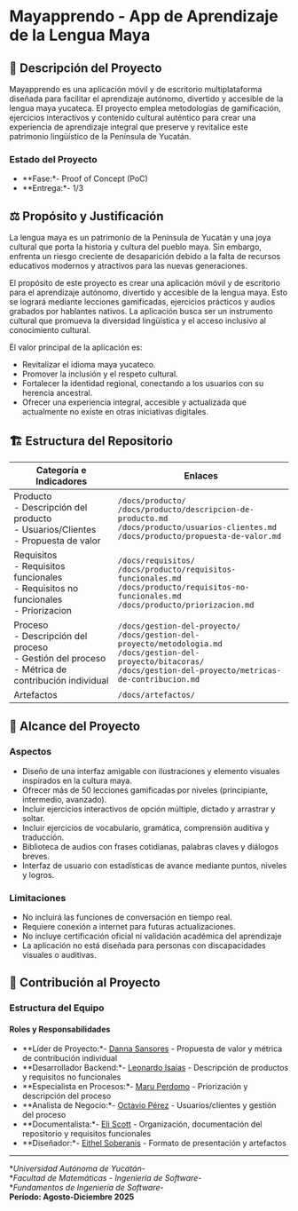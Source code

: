 # Mayapprendo - App de Aprendizaje de la Lengua Maya

## 📌 Descripción del Proyecto

Mayapprendo es una aplicación móvil y de escritorio multiplataforma diseñada para facilitar el aprendizaje autónomo, divertido y accesible de la lengua maya yucateca. El proyecto emplea metodologías de gamificación, ejercicios interactivos y contenido cultural auténtico para crear una experiencia de aprendizaje integral que preserve y revitalice este patrimonio lingüístico de la Península de Yucatán.

### Estado del Proyecto
- **Fase:*- Proof of Concept (PoC)
- **Entrega:*- 1/3

## ⚖️ Propósito y Justificación

La lengua maya es un patrimonio de la Península de Yucatán y una joya cultural que porta la historia y cultura del pueblo maya. Sin embargo, enfrenta un riesgo creciente de desaparición debido a la falta de recursos educativos modernos y atractivos para las nuevas generaciones.

El propósito de este proyecto es crear una aplicación móvil y de escritorio para el aprendizaje autónomo, divertido y accesible de la lengua maya. Esto se logrará mediante lecciones gamificadas, ejercicios prácticos y audios grabados por hablantes nativos. La aplicación busca ser un instrumento cultural que promueva la diversidad lingüística y el acceso inclusivo al conocimiento cultural.

El valor principal de la aplicación es:
- Revitalizar el idioma maya yucateco.
- Promover la inclusión y el respeto cultural.
- Fortalecer la identidad regional, conectando a los usuarios con su herencia ancestral.
- Ofrecer una experiencia integral, accesible y actualizada que actualmente no existe en otras iniciativas digitales.

## 🏗️ Estructura del Repositorio
| Categoría e Indicadores                                                                                   | Enlaces                                                                                                                                                                             |
| --------------------------------------------------------------------------------------------------------- | ----------------------------------------------------------------------------------------------------------------------------------------------------------------------------------- |
| Producto<br>- Descripción del producto<br>- Usuarios/Clientes<br>- Propuesta de valor                     | `/docs/producto/`<br>`/docs/producto/descripcion-de-producto.md`<br>`/docs/producto/usuarios-clientes.md`<br>`/docs/producto/propuesta-de-valor.md`                                 |
| Requisitos<br>- Requisitos funcionales<br>- Requisitos no funcionales<br>- Priorizacion                   | `/docs/requisitos/`<br>`/docs/producto/requisitos-funcionales.md`<br>`/docs/producto/requisitos-no-funcionales.md`<br>`/docs/producto/priorizacion.md`<br>                          |
| Proceso<br>- Descripción del proceso<br>- Gestión del proceso<br>- Métrica de contribución individual<br> | `/docs/gestion-del-proyecto/`<br>`/docs/gestion-del-proyecto/metodologia.md`<br>`/docs/gestion-del-proyecto/bitacoras/`<br>`/docs/gestion-del-proyecto/metricas-de-contribucion.md` |
| Artefactos                                                                                                | `/docs/artefactos/`                                                                                                                                                                 |
## 🎯 Alcance del Proyecto
### Aspectos
- Diseño de una interfaz amigable con ilustraciones y elemento visuales inspirados en la cultura maya. 
- Ofrecer más de 50 lecciones gamificadas por niveles (principiante, intermedio, avanzado). 
- Incluir ejercicios interactivos de opción múltiple, dictado y arrastrar y soltar. 
- Incluir ejercicios de vocabulario, gramática, comprensión auditiva y traducción. 
- Biblioteca de audios con frases cotidianas, palabras claves y diálogos breves. 
- Interfaz de usuario con estadísticas de avance mediante puntos, niveles y logros.

### Limitaciones
- No incluirá las funciones de conversación en tiempo real. 
- Requiere conexión a internet para futuras actualizaciones. 
- No incluye certificación oficial ni validación académica del aprendizaje 
- La aplicación no está diseñada para personas con discapacidades visuales o auditivas.

## 👥 Contribución al Proyecto

### Estructura del Equipo

#### Roles y Responsabilidades
- **Líder de Proyecto:*- [Danna Sansores](https://github.com/dannasansores) - Propuesta de valor y métrica de contribución individual
- **Desarrollador Backend:*- [Leonardo Isaías](https://github.com/manriqueespinosaleonardo) - Descripción de productos y requisitos no funcionales  
- **Especialista en Procesos:*- [Maru Perdomo](https://github.com/marunui) - Priorización y descripción del proceso
- **Analista de Negocio:*- [Octavio Pérez](https://github.com/octavpg) - Usuarios/clientes y gestión del proceso
- **Documentalista:*- [Eli Scott](https://github.com/melismau) - Organización, documentación del repositorio y requisitos funcionales
- **Diseñador:*- [Eithel Soberanis](https://github.com/eithelsoberanis-coder) - Formato de presentación y artefactos

---  

**Universidad Autónoma de Yucatán*-  
**Facultad de Matemáticas - Ingeniería de Software*-  
**Fundamentos de Ingeniería de Software*-  
**Período: Agosto-Diciembre 2025**
